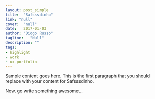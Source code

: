 ```yaml
---
layout: post_simple
title:  "Safsssdinho"
link: "null"
cover:  "null"
date:   2017-01-03
author: "Diogo Russo"
tagline:   "Null"
description: ""
tags:
- highlight
- work
- ux-portfolio
---
```

 
Sample content goes here. This is the first paragraph that you should replace with your content for Safsssdinho.
 
Now, go write something awesome...
